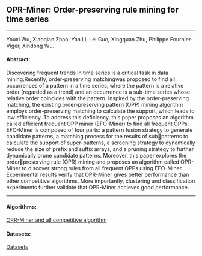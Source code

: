 ## OPR-Miner: Order-preserving rule mining for time series
***

Youxi Wu, Xiaoqian Zhao, Yan Li, Lei Guo, Xingquan Zhu, Philippe Fournier-Viger, Xindong Wu. 

#### Abstract:

  Discovering frequent trends in time series is a critical task in data mining.Recently, order-preserving matchingwas proposed to find all occurrences of a pattern in a time series, where the pattern is a relative order (regarded as a trend) and an occurrence is a sub-time series whose relative order coincides with the pattern. Inspired by the order-preserving matching, the existing order-preserving pattern (OPP) mining algorithm employs order-preserving matching to calculate the support, which leads to low efficiency. To address this deficiency, this paper proposes an algorithm called efficient frequent OPP miner (EFO-Miner) to find all frequent OPPs. EFO-Miner is composed of four parts: a pattern fusion strategy to generate candidate patterns, a matching process for the results of subpatterns to calculate the support of super-patterns, a screening strategy to dynamically reduce the size of prefix and suffix arrays, and a pruning strategy to further dynamically prune candidate patterns. Moreover, this paper explores the orderpreserving rule (OPR) mining and proposes an algorithm called OPR-Miner to discover strong rules from all frequent OPPs using EFO-Miner. Experimental results verify that OPR-Miner gives better performance than other competitive algorithms. More importantly, clustering and classification experiments further validate that OPR-Miner achieves good performance.
 
---

#### Algorithms:

[OPR-Miner and all competitive algorithm](https://github.com/wuc567/Pattern-Mining/tree/master/OPR-Miner/algorithms)

#### Datasets:
[Datasets](https://github.com/wuc567/Pattern-Mining/tree/master/OPR-Miner/datasets)  
